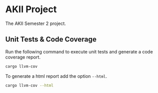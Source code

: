 # AKII Project

The AKII Semester 2 project.

## Unit Tests & Code Coverage

Run the following command to execute unit tests and generate a code coverage report.

```bash
cargo llvm-cov
```

To generate a html report add the option `--html`.

```bash
cargo llvm-cov --html
```
